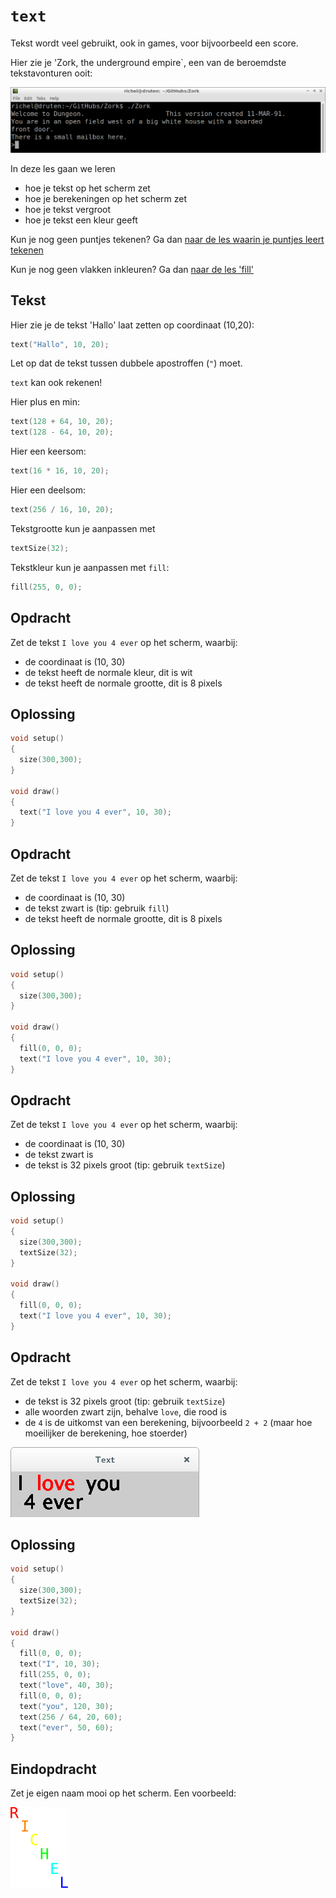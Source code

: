 # `text`

Tekst wordt veel gebruikt, ook in games, voor bijvoorbeeld een score.

Hier zie je 'Zork, the underground empire`, een van de beroemdste
tekstavonturen ooit:

![Zork](ZorkKleiner.png)

In deze les gaan we leren 

 * hoe je tekst op het scherm zet
 * hoe je berekeningen op het scherm zet
 * hoe je tekst vergroot
 * hoe je tekst een kleur geeft

Kun je nog geen puntjes tekenen? Ga dan 
[naar de les waarin je puntjes leert tekenen](../Point/README.md)

Kun je nog geen vlakken inkleuren? Ga dan 
[naar de les 'fill'](../Fill/README.md)

## Tekst

Hier zie je de tekst 'Hallo' laat zetten op coordinaat (10,20):

```c++
text("Hallo", 10, 20);
```
Let op dat de tekst tussen dubbele apostroffen (`"`) moet.

`text` kan ook rekenen!

Hier plus en min:

```c++
text(128 + 64, 10, 20);
text(128 - 64, 10, 20);
```

Hier een keersom: 

```c++
text(16 * 16, 10, 20);
```

Hier een deelsom:

```c++
text(256 / 16, 10, 20);
```

Tekstgrootte kun je aanpassen met

```c++
textSize(32);
```

Tekstkleur kun je aanpassen met `fill`:

```c++
fill(255, 0, 0);
```

## Opdracht

Zet de tekst `I love you 4 ever` op het scherm, waarbij:

 * de coordinaat is (10, 30)
 * de tekst heeft de normale kleur, dit is wit
 * de tekst heeft de normale grootte, dit is 8 pixels

## Oplossing

```c++
void setup()
{
  size(300,300);
}

void draw()
{
  text("I love you 4 ever", 10, 30);
}
```

## Opdracht

Zet de tekst `I love you 4 ever` op het scherm, waarbij:

 * de coordinaat is (10, 30)
 * de tekst zwart is (tip: gebruik `fill`)
 * de tekst heeft de normale grootte, dit is 8 pixels

## Oplossing

```c++
void setup()
{
  size(300,300);
}

void draw()
{
  fill(0, 0, 0);
  text("I love you 4 ever", 10, 30);
}
```

## Opdracht

Zet de tekst `I love you 4 ever` op het scherm, waarbij:

 * de coordinaat is (10, 30)
 * de tekst zwart is
 * de tekst is 32 pixels groot (tip: gebruik `textSize`)

## Oplossing

```c++
void setup()
{
  size(300,300);
  textSize(32);
}

void draw()
{
  fill(0, 0, 0);
  text("I love you 4 ever", 10, 30);
}
```

## Opdracht

Zet de tekst `I love you 4 ever` op het scherm, waarbij:

 * de tekst is 32 pixels groot (tip: gebruik `textSize`)
 * alle woorden zwart zijn, behalve `love`, die rood is
 * de `4` is de uitkomst van een berekening, bijvoorbeeld `2 + 2` (maar hoe moeilijker de berekening, hoe stoerder)

![Text](Text.png)

## Oplossing

```c++
void setup()
{
  size(300,300);
  textSize(32);
}

void draw()
{
  fill(0, 0, 0);
  text("I", 10, 30);
  fill(255, 0, 0);
  text("love", 40, 30);
  fill(0, 0, 0);
  text("you", 120, 30);
  text(256 / 64, 20, 60);
  text("ever", 50, 60);
}
```

## Eindopdracht

Zet je eigen naam mooi op het scherm. Een voorbeeld:

![Eindopdacht text](TextEindopdrachtVoorbeeld.png)

